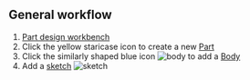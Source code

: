 ## General workflow

1. [Part design workbench](https://wiki.freecadweb.org/PartDesign_Workbench)
2. Click the yellow staricase icon to create a new [Part](https://wiki.freecadweb.org/Std_Part)
3. Click the similarly shaped blue icon ![body](https://wiki.freecadweb.org/images/1/10/PartDesign_Body.svg) to add a [Body](https://wiki.freecadweb.org/PartDesign_Body)
4. Add a [sketch](https://wiki.freecadweb.org/PartDesign_NewSketch) ![sketch](https://wiki.freecadweb.org/images/f/f1/Sketcher_NewSketch.svg)
